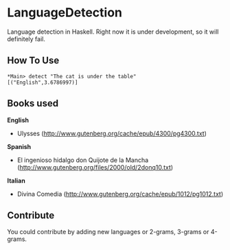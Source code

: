LanguageDetection
====================

Language detection in Haskell. Right now it is under development, so it will definitely fail.


How To Use
----------

    *Main> detect "The cat is under the table"
    [("English",3.6786997)]

Books used
----------
**English**
* Ulysses (http://www.gutenberg.org/cache/epub/4300/pg4300.txt)

**Spanish**
* El ingenioso hidalgo don Quijote de la Mancha (http://www.gutenberg.org/files/2000/old/2donq10.txt)

**Italian**
* Divina Comedia (http://www.gutenberg.org/cache/epub/1012/pg1012.txt)

Contribute
----------
You could contribute by adding new languages or 2-grams, 3-grams or 4-grams.
